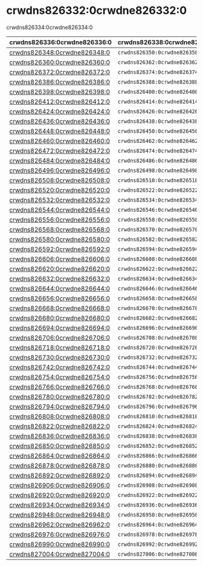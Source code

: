 # crwdns826332:0crwdne826332:0

<p class="description">crwdns826334:0crwdne826334:0</p>

| crwdns826336:0crwdne826336:0                                 | crwdns826338:0crwdne826338:0   | crwdns826340:0crwdne826340:0                                                         | crwdns826342:0crwdne826342:0   | crwdns826344:0crwdne826344:0                                   |
|:------------------------------------------------------------ |:------------------------------ |:------------------------------------------------------------------------------------ |:------------------------------ |:-------------------------------------------------------------- |
| [crwdns826348:0crwdne826348:0](crwdns826346:0crwdne826346:0) | `crwdns826350:0crwdne826350:0` | `crwdns826352:0crwdne826352:0`                                                       | `crwdns826354:0crwdne826354:0` | `crwdns826356:0crwdne826356:0`                                 |
| [crwdns826360:0crwdne826360:0](crwdns826358:0crwdne826358:0) | `crwdns826362:0crwdne826362:0` | `crwdns826364:0crwdne826364:0`                                                       | `crwdns826366:0crwdne826366:0` | `crwdns826368:0crwdne826368:0`                                 |
| [crwdns826372:0crwdne826372:0](crwdns826370:0crwdne826370:0) | `crwdns826374:0crwdne826374:0` | `crwdns826376:0crwdne826376:0`                                                       | `crwdns826378:0crwdne826378:0` | [`crwdns826382:0crwdne826382:0`](crwdns826380:0crwdne826380:0) |
| [crwdns826386:0crwdne826386:0](crwdns826384:0crwdne826384:0) | `crwdns826388:0crwdne826388:0` | `crwdns826390:0crwdne826390:0`                                                       | `crwdns826392:0crwdne826392:0` | `crwdns826394:0crwdne826394:0`                                 |
| [crwdns826398:0crwdne826398:0](crwdns826396:0crwdne826396:0) | `crwdns826400:0crwdne826400:0` | `crwdns826402:0crwdne826402:0`                                                       | `crwdns826404:0crwdne826404:0` | [`crwdns826408:0crwdne826408:0`](crwdns826406:0crwdne826406:0) |
| [crwdns826412:0crwdne826412:0](crwdns826410:0crwdne826410:0) | `crwdns826414:0crwdne826414:0` | `crwdns826416:0crwdne826416:0`                                                       | `crwdns826418:0crwdne826418:0` | `crwdns826420:0crwdne826420:0`                                 |
| [crwdns826424:0crwdne826424:0](crwdns826422:0crwdne826422:0) | `crwdns826426:0crwdne826426:0` | `crwdns826428:0crwdne826428:0`                                                       | `crwdns826430:0crwdne826430:0` | `crwdns826432:0crwdne826432:0`                                 |
| [crwdns826436:0crwdne826436:0](crwdns826434:0crwdne826434:0) | `crwdns826438:0crwdne826438:0` | `crwdns826440:0crwdne826440:0`                                                       | `crwdns826442:0crwdne826442:0` | `crwdns826444:0crwdne826444:0`                                 |
| [crwdns826448:0crwdne826448:0](crwdns826446:0crwdne826446:0) | `crwdns826450:0crwdne826450:0` | `crwdns826452:0crwdne826452:0`                                                       | `crwdns826454:0crwdne826454:0` | crwdns826456:0crwdne826456:0                                   |
| [crwdns826460:0crwdne826460:0](crwdns826458:0crwdne826458:0) | `crwdns826462:0crwdne826462:0` | `crwdns826464:0crwdne826464:0`                                                       | `crwdns826466:0crwdne826466:0` | crwdns826468:0crwdne826468:0                                   |
| [crwdns826472:0crwdne826472:0](crwdns826470:0crwdne826470:0) | `crwdns826474:0crwdne826474:0` | `crwdns826476:0crwdne826476:0`                                                       | `crwdns826478:0crwdne826478:0` | crwdns826480:0crwdne826480:0                                   |
| [crwdns826484:0crwdne826484:0](crwdns826482:0crwdne826482:0) | `crwdns826486:0crwdne826486:0` | `crwdns826488:0crwdne826488:0`                                                       | `crwdns826490:0crwdne826490:0` | crwdns826492:0crwdne826492:0                                   |
| [crwdns826496:0crwdne826496:0](crwdns826494:0crwdne826494:0) | `crwdns826498:0crwdne826498:0` | `crwdns826500:0crwdne826500:0`                                                       | `crwdns826502:0crwdne826502:0` | crwdns826504:0crwdne826504:0                                   |
| [crwdns826508:0crwdne826508:0](crwdns826506:0crwdne826506:0) | `crwdns826510:0crwdne826510:0` | `crwdns826512:0crwdne826512:0`                                                       | `crwdns826514:0crwdne826514:0` | crwdns826516:0crwdne826516:0                                   |
| [crwdns826520:0crwdne826520:0](crwdns826518:0crwdne826518:0) | `crwdns826522:0crwdne826522:0` | `crwdns826524:0crwdne826524:0`                                                       | `crwdns826526:0crwdne826526:0` | crwdns826528:0crwdne826528:0                                   |
| [crwdns826532:0crwdne826532:0](crwdns826530:0crwdne826530:0) | `crwdns826534:0crwdne826534:0` | `crwdns826536:0crwdne826536:0`                                                       | `crwdns826538:0crwdne826538:0` | crwdns826540:0crwdne826540:0                                   |
| [crwdns826544:0crwdne826544:0](crwdns826542:0crwdne826542:0) | `crwdns826546:0crwdne826546:0` | `crwdns826548:0crwdne826548:0`                                                       | `crwdns826550:0crwdne826550:0` | crwdns826552:0crwdne826552:0                                   |
| [crwdns826556:0crwdne826556:0](crwdns826554:0crwdne826554:0) | `crwdns826558:0crwdne826558:0` | `crwdns826560:0crwdne826560:0`                                                       | `crwdns826562:0crwdne826562:0` | crwdns826564:0crwdne826564:0                                   |
| [crwdns826568:0crwdne826568:0](crwdns826566:0crwdne826566:0) | `crwdns826570:0crwdne826570:0` | `crwdns826572:0crwdne826572:0`                                                       | `crwdns826574:0crwdne826574:0` | crwdns826576:0crwdne826576:0                                   |
| [crwdns826580:0crwdne826580:0](crwdns826578:0crwdne826578:0) | `crwdns826582:0crwdne826582:0` | `crwdns826584:0crwdne826584:0`                                                       | `crwdns826586:0crwdne826586:0` | crwdns826588:0crwdne826588:0                                   |
| [crwdns826592:0crwdne826592:0](crwdns826590:0crwdne826590:0) | `crwdns826594:0crwdne826594:0` | `crwdns826596:0crwdne826596:0`                                                       | `crwdns826598:0crwdne826598:0` | [`crwdns826602:0crwdne826602:0`](crwdns826600:0crwdne826600:0) |
| [crwdns826606:0crwdne826606:0](crwdns826604:0crwdne826604:0) | `crwdns826608:0crwdne826608:0` | `crwdns826610:0crwdne826610:0`                                                       | `crwdns826612:0crwdne826612:0` | [`crwdns826616:0crwdne826616:0`](crwdns826614:0crwdne826614:0) |
| [crwdns826620:0crwdne826620:0](crwdns826618:0crwdne826618:0) | `crwdns826622:0crwdne826622:0` | `crwdns826624:0crwdne826624:0`                                                       | `crwdns826626:0crwdne826626:0` | crwdns826628:0crwdne826628:0                                   |
| [crwdns826632:0crwdne826632:0](crwdns826630:0crwdne826630:0) | `crwdns826634:0crwdne826634:0` | `crwdns826636:0crwdne826636:0`                                                       | `crwdns826638:0crwdne826638:0` | crwdns826640:0crwdne826640:0                                   |
| [crwdns826644:0crwdne826644:0](crwdns826642:0crwdne826642:0) | `crwdns826646:0crwdne826646:0` | `crwdns826648:0crwdne826648:0`                                                       | `crwdns826650:0crwdne826650:0` | crwdns826652:0crwdne826652:0                                   |
| [crwdns826656:0crwdne826656:0](crwdns826654:0crwdne826654:0) | `crwdns826658:0crwdne826658:0` | `crwdns826660:0crwdne826660:0`                                                       | `crwdns826662:0crwdne826662:0` | crwdns826664:0crwdne826664:0                                   |
| [crwdns826668:0crwdne826668:0](crwdns826666:0crwdne826666:0) | `crwdns826670:0crwdne826670:0` | `crwdns826672:0crwdne826672:0`                                                       | `crwdns826674:0crwdne826674:0` | crwdns826676:0crwdne826676:0                                   |
| [crwdns826680:0crwdne826680:0](crwdns826678:0crwdne826678:0) | `crwdns826682:0crwdne826682:0` | `crwdns826684:0crwdne826684:0`                                                       | `crwdns826686:0crwdne826686:0` | [`crwdns826690:0crwdne826690:0`](crwdns826688:0crwdne826688:0) |
| [crwdns826694:0crwdne826694:0](crwdns826692:0crwdne826692:0) | `crwdns826696:0crwdne826696:0` | `crwdns826698:0crwdne826698:0`                                                       | `crwdns826700:0crwdne826700:0` | crwdns826702:0crwdne826702:0                                   |
| [crwdns826706:0crwdne826706:0](crwdns826704:0crwdne826704:0) | `crwdns826708:0crwdne826708:0` | `crwdns826710:0crwdne826710:0`                                                       | `crwdns826712:0crwdne826712:0` | crwdns826714:0crwdne826714:0                                   |
| [crwdns826718:0crwdne826718:0](crwdns826716:0crwdne826716:0) | `crwdns826720:0crwdne826720:0` | `crwdns826722:0crwdne826722:0`                                                       | `crwdns826724:0crwdne826724:0` | crwdns826726:0crwdne826726:0                                   |
| [crwdns826730:0crwdne826730:0](crwdns826728:0crwdne826728:0) | `crwdns826732:0crwdne826732:0` | `crwdns826734:0crwdne826734:0`                                                       | `crwdns826736:0crwdne826736:0` | crwdns826738:0crwdne826738:0                                   |
| [crwdns826742:0crwdne826742:0](crwdns826740:0crwdne826740:0) | `crwdns826744:0crwdne826744:0` | `crwdns826746:0crwdne826746:0`                                                       | `crwdns826748:0crwdne826748:0` | crwdns826750:0crwdne826750:0                                   |
| [crwdns826754:0crwdne826754:0](crwdns826752:0crwdne826752:0) | `crwdns826756:0crwdne826756:0` | `crwdns826758:0crwdne826758:0`                                                       | `crwdns826760:0crwdne826760:0` | crwdns826762:0crwdne826762:0                                   |
| [crwdns826766:0crwdne826766:0](crwdns826764:0crwdne826764:0) | `crwdns826768:0crwdne826768:0` | `rwdns826770:0crwdne826770:0ask_5c61da8dc6b313.03452280crwdns826770:0crwdne826770:0` | `crwdns826772:0crwdne826772:0` | [`crwdns826776:0crwdne826776:0`](crwdns826774:0crwdne826774:0) |
| [crwdns826780:0crwdne826780:0](crwdns826778:0crwdne826778:0) | `crwdns826782:0crwdne826782:0` | `crwdns826784:0crwdne826784:0`                                                       | `crwdns826786:0crwdne826786:0` | [`crwdns826790:0crwdne826790:0`](crwdns826788:0crwdne826788:0) |
| [crwdns826794:0crwdne826794:0](crwdns826792:0crwdne826792:0) | `crwdns826796:0crwdne826796:0` | `crwdns826798:0crwdne826798:0`                                                       | `crwdns826800:0crwdne826800:0` | [`crwdns826804:0crwdne826804:0`](crwdns826802:0crwdne826802:0) |
| [crwdns826808:0crwdne826808:0](crwdns826806:0crwdne826806:0) | `crwdns826810:0crwdne826810:0` | `crwdns826812:0crwdne826812:0`                                                       | `crwdns826814:0crwdne826814:0` | [`crwdns826818:0crwdne826818:0`](crwdns826816:0crwdne826816:0) |
| [crwdns826822:0crwdne826822:0](crwdns826820:0crwdne826820:0) | `crwdns826824:0crwdne826824:0` | `crwdns826826:0crwdne826826:0`                                                       | `crwdns826828:0crwdne826828:0` | [`crwdns826832:0crwdne826832:0`](crwdns826830:0crwdne826830:0) |
| [crwdns826836:0crwdne826836:0](crwdns826834:0crwdne826834:0) | `crwdns826838:0crwdne826838:0` | `crwdns826840:0crwdne826840:0`                                                       | crwdns826842:0crwdne826842:0   | [`crwdns826846:0crwdne826846:0`](crwdns826844:0crwdne826844:0) |
| [crwdns826850:0crwdne826850:0](crwdns826848:0crwdne826848:0) | `crwdns826852:0crwdne826852:0` | `crwdns826854:0crwdne826854:0`                                                       | crwdns826856:0crwdne826856:0   | [`crwdns826860:0crwdne826860:0`](crwdns826858:0crwdne826858:0) |
| [crwdns826864:0crwdne826864:0](crwdns826862:0crwdne826862:0) | `crwdns826866:0crwdne826866:0` | `ask_5c61da8ddb2512.97442496crwdns826868:0crwdne826868:0`                            | `crwdns826870:0crwdne826870:0` | [`crwdns826874:0crwdne826874:0`](crwdns826872:0crwdne826872:0) |
| [crwdns826878:0crwdne826878:0](crwdns826876:0crwdne826876:0) | `crwdns826880:0crwdne826880:0` | `crwdns826882:0crwdne826882:0`                                                       | `crwdns826884:0crwdne826884:0` | [`crwdns826888:0crwdne826888:0`](crwdns826886:0crwdne826886:0) |
| [crwdns826892:0crwdne826892:0](crwdns826890:0crwdne826890:0) | `crwdns826894:0crwdne826894:0` | `crwdns826896:0crwdne826896:0`                                                       | `crwdns826898:0crwdne826898:0` | [`crwdns826902:0crwdne826902:0`](crwdns826900:0crwdne826900:0) |
| [crwdns826906:0crwdne826906:0](crwdns826904:0crwdne826904:0) | `crwdns826908:0crwdne826908:0` | `crwdns826910:0crwdne826910:0`                                                       | `crwdns826912:0crwdne826912:0` | [`crwdns826916:0crwdne826916:0`](crwdns826914:0crwdne826914:0) |
| [crwdns826920:0crwdne826920:0](crwdns826918:0crwdne826918:0) | `crwdns826922:0crwdne826922:0` | `crwdns826924:0crwdne826924:0`                                                       | `crwdns826926:0crwdne826926:0` | [`crwdns826930:0crwdne826930:0`](crwdns826928:0crwdne826928:0) |
| [crwdns826934:0crwdne826934:0](crwdns826932:0crwdne826932:0) | `crwdns826936:0crwdne826936:0` | `crwdns826938:0crwdne826938:0`                                                       | crwdns826940:0crwdne826940:0   | [`crwdns826944:0crwdne826944:0`](crwdns826942:0crwdne826942:0) |
| [crwdns826948:0crwdne826948:0](crwdns826946:0crwdne826946:0) | `crwdns826950:0crwdne826950:0` | `crwdns826952:0crwdne826952:0`                                                       | crwdns826954:0crwdne826954:0   | [`crwdns826958:0crwdne826958:0`](crwdns826956:0crwdne826956:0) |
| [crwdns826962:0crwdne826962:0](crwdns826960:0crwdne826960:0) | `crwdns826964:0crwdne826964:0` | `crwdns826966:0crwdne826966:0`                                                       | `crwdns826968:0crwdne826968:0` | [`crwdns826972:0crwdne826972:0`](crwdns826970:0crwdne826970:0) |
| [crwdns826976:0crwdne826976:0](crwdns826974:0crwdne826974:0) | `crwdns826978:0crwdne826978:0` | `crwdns826980:0crwdne826980:0`                                                       | `crwdns826982:0crwdne826982:0` | [`crwdns826986:0crwdne826986:0`](crwdns826984:0crwdne826984:0) |
| [crwdns826990:0crwdne826990:0](crwdns826988:0crwdne826988:0) | `crwdns826992:0crwdne826992:0` | `crwdns826994:0crwdne826994:0`                                                       | `crwdns826996:0crwdne826996:0` | [`crwdns827000:0crwdne827000:0`](crwdns826998:0crwdne826998:0) |
| [crwdns827004:0crwdne827004:0](crwdns827002:0crwdne827002:0) | `crwdns827006:0crwdne827006:0` | `crwdns827008:0crwdne827008:0`                                                       | `crwdns827010:0crwdne827010:0` | crwdns827012:0crwdne827012:0                                   |